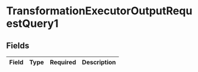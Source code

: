 # TransformationExecutorOutputRequestQuery1


## Fields

| Field       | Type        | Required    | Description |
| ----------- | ----------- | ----------- | ----------- |